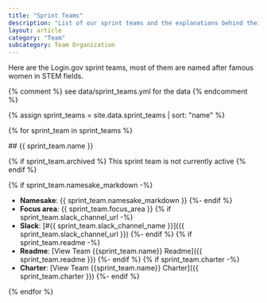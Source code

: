 ```yaml
---
title: "Sprint Teams"
description: "List of our sprint teams and the explanations behind their names"
layout: article
category: "Team"
subcategory: Team Organization
---
```


Here are the Login.gov sprint teams, most of them are named after famous women in STEM fields.

{% comment %}
see data/sprint_teams.yml for the data
{% endcomment %}

{% assign sprint_teams = site.data.sprint_teams | sort: "name" %}

{% for sprint_team in sprint_teams %}
<div markdown="1" class="{% if sprint_team.archived %}sprint-team--archived{% endif %}">
## {{ sprint_team.name }}

{% if sprint_team.archived %}
This sprint team is not currently active
{% endif %}

{% if sprint_team.namesake_markdown -%}
* **Namesake**: {{ sprint_team.namesake_markdown }}
{%- endif %}
* **Focus area**: {{ sprint_team.focus_area }}
{% if sprint_team.slack_channel_url -%}
* **Slack**: [#{{ sprint_team.slack_channel_name }}]({{ sprint_team.slack_channel_url }})
{%- endif %}
{% if sprint_team.readme -%}
* **Readme**: [View Team {{sprint_team.name}} Readme]({{ sprint_team.readme }})
{%- endif %}
{% if sprint_team.charter -%}
* **Charter**: [View Team {{sprint_team.name}} Charter]({{ sprint_team.charter }})
{%- endif %}
</div>
{% endfor %}
